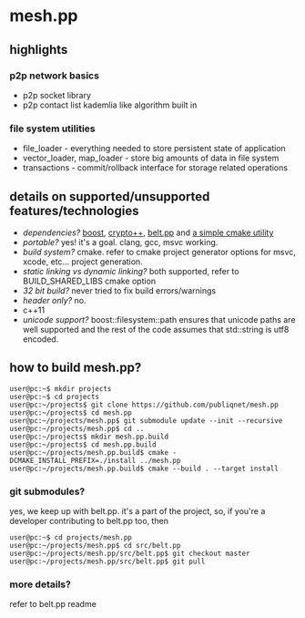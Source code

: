 # mesh.pp
## highlights
### p2p network basics
+ p2p socket library
+ p2p contact list kademlia like algorithm built in
### file system utilities
+ file_loader - everything needed to store persistent state of application
+ vector_loader, map_loader - store big amounts of data in file system
+ transactions - commit/rollback interface for storage related operations

## details on supported/unsupported features/technologies
+ *dependencies?* [boost](https://www.boost.org "boost"), [crypto++](https://www.cryptopp.com/ "crypto++"), [belt.pp](https://github.com/publiqnet/belt.pp "belt.pp") and [a simple cmake utility](https://github.com/PUBLIQNetwork/cmake_utility "the simple title for the simple cmake utility")
+ *portable?* yes! it's a goal. clang, gcc, msvc working.
+ *build system?* cmake. refer to cmake project generator options for msvc, xcode, etc... project generation.
+ *static linking vs dynamic linking?* both supported, refer to BUILD_SHARED_LIBS cmake option
+ *32 bit build?* never tried to fix build errors/warnings
+ *header only?* no.
+ c++11
+ *unicode support?* boost::filesystem::path ensures that unicode paths are well supported and the rest of the code assumes that std::string is utf8 encoded.

## how to build mesh.pp?
```console
user@pc:~$ mkdir projects
user@pc:~$ cd projects
user@pc:~/projects$ git clone https://github.com/publiqnet/mesh.pp
user@pc:~/projects$ cd mesh.pp
user@pc:~/projects/mesh.pp$ git submodule update --init --recursive
user@pc:~/projects/mesh.pp$ cd ..
user@pc:~/projects$ mkdir mesh.pp.build
user@pc:~/projects$ cd mesh.pp.build
user@pc:~/projects/mesh.pp.build$ cmake -DCMAKE_INSTALL_PREFIX=./install ../mesh.pp
user@pc:~/projects/mesh.pp.build$ cmake --build . --target install
```

### git submodules?
yes, we keep up with belt.pp. it's a part of the project, so, if you're a developer contributing to belt.pp too, then
```console
user@pc:~$ cd projects/mesh.pp
user@pc:~/projects/mesh.pp$ cd src/belt.pp
user@pc:~/projects/mesh.pp/src/belt.pp$ git checkout master
user@pc:~/projects/mesh.pp/src/belt.pp$ git pull
```

### more details?
refer to belt.pp readme

